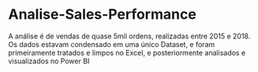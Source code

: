 # Analise-Sales-Performance
A análise é de vendas de quase 5mil ordens, realizadas entre 2015 e 2018. Os dados estavam condensado em uma único Dataset, e foram primeiramente tratados e limpos no Excel, e posteriormente analisados e visualizados no Power BI
